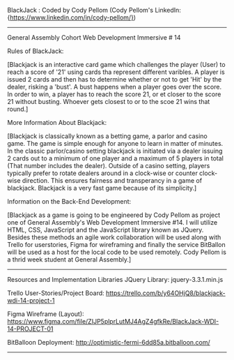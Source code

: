 BlackJack : Coded by Cody Pellom (Cody Pellom's LinkedIn: {https://www.linkedin.com/in/cody-pellom/})
************************************************************************************************************
 

General Assembly Cohort Web Development Immersive # 14 

Rules of BlackJack:

[Blackjack is an interactive card game which challenges the player (User) to reach a score of '21' using cards tha represent different varibles. A player is issued 2 cards and then has to determine whether or not to get 'Hit' by the dealer, risking a 'bust'. A bust happens when a player goes over the score. In order to win, a player has to reach the score 21, or et closer to the score 21 without busting. Whoever gets closest to or to the scoe 21 wins that round.]

More Information About Blackjack:

[Blackjack is classically known as a betting game, a parlor and casino game. The game is simple enough for anyone to learn in matter of minutes. In the classic parlor/casino setting blackjack is initiated via a dealer issuing 2 cards out to a minimum of one player and a maximum of 5 players in total (That number includes the dealer). Outside of a casino setting, players typically prefer to rotate dealers around in a clock-wise or counter clock-wise direction. This ensures fairness and transperancy in a game of blackjack. Blackjack is a very fast game because of its simplicity.]

Information on the Back-End Development:

[Blackjack as a game is going to be engineered by Cody Pellom as project one of General Assembly's Web Development Immersive #14. I will utilize HTML, CSS, JavaScript and the JavaScript library known as JQuery. Besides these methods an agile work collaboration will be used along with Trello for userstories, Figma for wireframing and finally the service BitBallon will be used as a host for the local code to be used remotely. Cody Pellom is a thrid week student at General Assembly.] 


************************************************************************************************************


Resources and Implementation Libraries
JQuery Library: jquery-3.3.1.min.js 

Trello User-Stories/Project Board: https://trello.com/b/y64OHjQ8/blackjack-wdi-14-project-1

Figma Wireframe (Layout): https://www.figma.com/file/ZIJP5plprLutMJ4AgZ4gfkRe/BlackJack-WDI-14-PROJECT-01

BitBalloon Deployment: http://optimistic-fermi-6dd85a.bitballoon.com/


************************************************************************************************************

